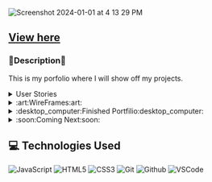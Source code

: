 ![Screenshot 2024-01-01 at 4 13 29 PM](https://github.com/nickkucway/Portfolio/assets/152036965/92d574a5-8e6d-4ef9-a183-51b85f8a9271)



## [View here](https://nickkucway.github.io/Portfolio/)

### :memo:Description:memo:

This is my porfolio where I will show off my projects. 

<details>

<summary>User Stories</summary>

As a friend of Nick, I want to be able to check out his portfolio, see the projects he has made and play his games.

As a recruiter, I want to be able to put a face to Nick's name, and get a feel for his own unique style choices.

As an Project manager, I want to be able to see the scope of projects Nick has worked on & can handle.


</details>

<details>

<summary>:art:WireFrames:art:</summary>

![homeprojpage](https://github.com/nickkucway/Portfolio/assets/152036965/42d0e269-4359-4423-bba5-9cf2dcfe1d89)
![aboutpage](https://github.com/nickkucway/Portfolio/assets/152036965/add5fbac-5833-49b8-9cc7-f1941f738adc)
![indvlprojpage](https://github.com/nickkucway/Portfolio/assets/152036965/305d753b-1bf1-453b-bd63-b0bf7ed82d88)


</details>

<details>

<summary>:desktop_computer:Finished Portfilio:desktop_computer:</summary>

![Screenshot 2024-01-01 at 4 17 55 PM](https://github.com/nickkucway/Portfolio/assets/152036965/0df79842-8198-4160-98c0-acba92af55d8)
![Screenshot 2024-01-01 at 4 18 05 PM](https://github.com/nickkucway/Portfolio/assets/152036965/c8489a26-9084-4bd0-b24e-6355c3c8ca08)
![Screenshot 2024-01-01 at 4 18 18 PM](https://github.com/nickkucway/Portfolio/assets/152036965/d34decae-63a2-409c-884a-2bcf8731e6bb)


</details>

<details>

<summary>:soon:Coming Next:soon:</summary>

css transition animations, some kind of video background for home page.


</details>

  ## :computer: Technologies Used

  ![JavaScript](https://img.shields.io/badge/-JavaScript-05122A?style=flat&logo=javascript)
  ![HTML5](https://img.shields.io/badge/-HTML5-05122A?style=flat&logo=html5)
  ![CSS3](https://img.shields.io/badge/-CSS-05122A?style=flat&logo=css3)
  ![Git](https://img.shields.io/badge/-Git-05122A?style=flat&logo=git)
  ![Github](https://img.shields.io/badge/-GitHub-05122A?style=flat&logo=github)
  ![VSCode](https://img.shields.io/badge/-VS_Code-05122A?style=flat&logo=visualstudio)

